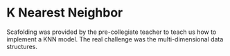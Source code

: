 # K Nearest Neighbor

Scafolding was provided by the pre-collegiate teacher to teach us how to implement a KNN model.
The real challenge was the multi-dimensional data structures.
